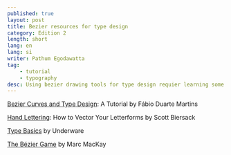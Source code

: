 ```yaml
---
published: true
layout: post
title: Bezier resources for type design
category: Edition 2
length: short
lang: en
lang: si
writer: Pathum Egodawatta
tag: 
    - tutorial
    - typography
desc: Using bezier drawing tools for type design requier learning some simple basics. These resources helped me.
---
```



[Bezier Curves and Type Design](http://learn.scannerlicker.net/2014/04/16/bezier-curves-and-type-design-a-tutorial/): A Tutorial by Fábio Duarte Martins


[Hand Lettering](http://design.tutsplus.com/tutorials/hand-lettering-how-to-vector-your-letterforms--cms-23248): How to Vector Your Letterforms by Scott Biersack


[Type Basics](http://typeworkshop.com/index.php?id1=type-basics&id2=&id3=&id4=&id5=&idpic=15#pictloader) by Underware


[The Bézier Game](http://bezier.method.ac/) by Marc MacKay

